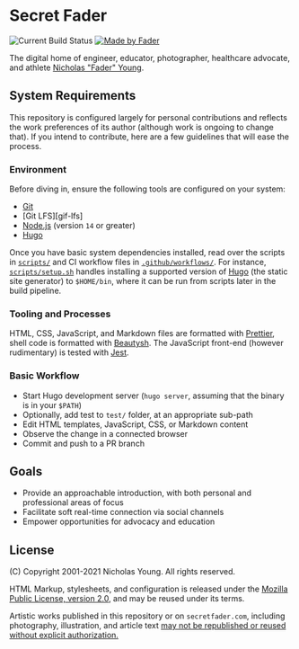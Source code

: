 # Secret Fader

![Current Build Status](https://github.com/secretfader/www/workflows/Build/badge.svg)
[![Made by Fader](https://img.shields.io/badge/made_by-Fader-purple.svg)](https://www.secretfader.com)

The digital home of engineer, educator, photographer, healthcare advocate, and athlete [Nicholas "Fader"
Young][dotcom].

## System Requirements

This repository is configured largely for personal contributions and reflects the work preferences of its author (although work is ongoing to change that). If you intend to contribute, here are a few guidelines that will ease the process.

### Environment

Before diving in, ensure the following tools are configured on your system:

- [Git][git-scm]
- [Git LFS][gif-lfs]
- [Node.js][nodejs] (version `14` or greater)
- [Hugo][hugo]

Once you have basic system dependencies installed, read over the scripts in [`scripts/`](scripts/) and CI workflow files in [`.github/workflows/`](.github/workflows/). For instance, [`scripts/setup.sh`](scripts/setup.sh) handles installing a supported version of [Hugo][hugo] (the static site generator) to `$HOME/bin`, where it can be run from scripts later in the build pipeline.

### Tooling and Processes

HTML, CSS, JavaScript, and Markdown files are formatted with [Prettier][prettier], shell code is formatted with [Beautysh][beautysh]. The JavaScript front-end (however rudimentary) is tested with [Jest][jest].

### Basic Workflow

- Start Hugo development server (`hugo server`, assuming that the binary is in your `$PATH`)
- Optionally, add test to `test/` folder, at an appropriate sub-path
- Edit HTML templates, JavaScript, CSS, or Markdown content
- Observe the change in a connected browser
- Commit and push to a PR branch

## Goals

- Provide an approachable introduction, with both personal and professional areas of focus
- Facilitate soft real-time connection via social channels
- Empower opportunities for advocacy and education
## License

(C) Copyright 2001-2021 Nicholas Young. All rights reserved.

HTML Markup, stylesheets, and configuration is released under the [Mozilla
Public License, version 2.0](LICENSE-MPL), and may be reused under its terms.

Artistic works published in this repository or on `secretfader.com`, including photography, illustration, and article text [may not be
republished or reused without explicit authorization.](LICENSE)

[dotcom]: https://www.secretfader.com
[git-scm]: https://git-scm.com
[git-lfs]: https://git-lfs.github.com
[nodejs]: https://github.com/nodejs/node
[hugo]: https://github.com/gohugoio/hugo
[prettier]: https://github.com/prettier/prettier
[beautysh]: https://github.com/lovesegfault/beautysh
[jest]: https://github.com/facebook/jest
